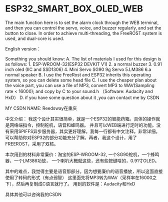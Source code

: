 # ESP32_SMART_BOX_OLED_WEB
The main function here is to set the alarm clock through the WEB terminal, and then you can control the servo, voice, and buzzer regularly, and set the button to close. In order to achieve multi-threading, the FreeROST system is used, and dual-core is used.

English version：

Something you should know:
A. The list of materials I used for this design is as follows:
	1. ESP-WROOM-32(ESP32 DEVKIT V1)
	2. a normal buzzer
	3. 0.91 inch oled (IIC and SSD1306)
	4. Mini Servo SG90 9g Servo 
	5.LM386
	6.a normal speaker
B. I use the FreeRost and ESP32 inherits this operating system, so you can delete some head file
C. I use the cheaper plan about the voice part, you can use a file of MP3, convert MP3 to WAV(Sampling rate < 16000);
    and copy by C to your sound.h
  （Software: Audacity and HxD）
D. if you have some question about it ,you can contact me by CSDN

MY CSDN NAME: Reedsway在重庆


中文介绍：
我这个设计其实很简单，就是一个ESP32的智能药箱。具体的操作就是网络端指令，控制舵机，语音和蜂鸣器。
并且可以WEB端进行定时的功能。没有采用SPIFFS异步服务器，其实更好理解。我每一行都有中文注释。非常详细。
可以帮助你对ESP32的部分功能充分了解。再者，我这个设计，用了FREEROST，采用了双核。

本次用到的材料非常廉价：淘宝的ESP-WROOM-32, 一个SG90舵机，一个蜂鸣器，一个LM386功放，
一个喇叭大概就这些，还有些按键啥的，0.91寸OLED。

其中的难点，我觉得主要是语音那部分。因为想要廉价的语音播放，所以这面直接使用了转码的形式（有点弱智）
这里面先将MP3转为WAV（采样率在16000之下），然后再复制成C语言就行了。
用到的软件是：Audacity和HxD

具体其他可以咨询我的CSDN
